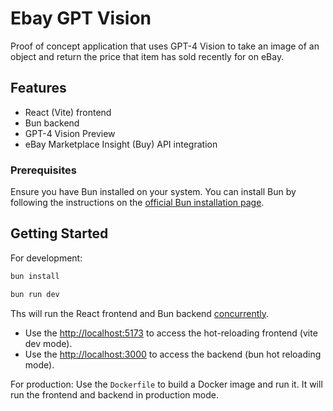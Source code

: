 # Ebay GPT Vision

Proof of concept application that uses GPT-4 Vision to take an image of an object and return the price that item has sold recently for on eBay.

## Features
* React (Vite) frontend
* Bun backend
* GPT-4 Vision Preview
* eBay Marketplace Insight (Buy) API integration

### Prerequisites

Ensure you have Bun installed on your system. You can install Bun by following the instructions on the [official Bun installation page](https://bun.sh/).

## Getting Started

For development:
```bash
bun install

bun run dev
```

Ths will run the React frontend and Bun backend [concurrently](https://www.npmjs.com/package/concurrently). 

* Use the [http://localhost:5173](http://localhost:5173) to access the hot-reloading frontend (vite dev mode).
* Use the [http://localhost:3000](http://localhost:3000) to access the backend (bun hot reloading mode). 


For production:
Use the `Dockerfile` to build a Docker image and run it. It will run the frontend and backend in production mode.